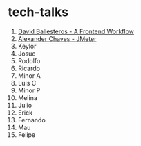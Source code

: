 # tech-talks

1. [David Ballesteros - A Frontend Workflow](../Yeoman%2BGrunt%2BBower/README.md)
2. [Alexander Chaves - JMeter](../master/JMeter/README.md)
3. Keylor
4. Josue
5. Rodolfo
6. Ricardo
7. Minor A
8. Luis C
9. Minor P
10. Melina
11.	Julio
12.	Erick
13.	Fernando
14.	Mau
15. Felipe
